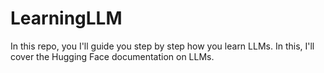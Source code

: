# LearningLLM
In this repo, you I'll guide you step by step how you learn LLMs. In this, I'll cover the Hugging  Face documentation on LLMs.
